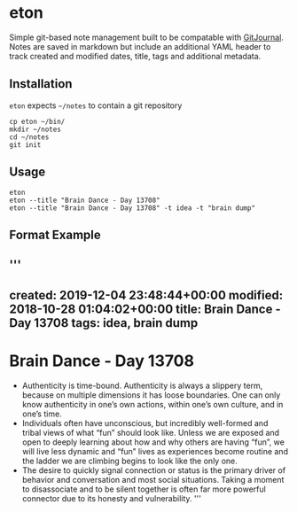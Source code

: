 # eton

Simple git-based note management built to be compatable with [GitJournal](https://gitjournal.io/).  Notes are saved in markdown but include an additional YAML header to track created and modified dates, title, tags and additional metadata.


## Installation

```eton``` expects ```~/notes``` to contain a git repository

```
cp eton ~/bin/
mkdir ~/notes
cd ~/notes
git init
```

## Usage
```
eton
eton --title "Brain Dance - Day 13708"
eton --title "Brain Dance - Day 13708" -t idea -t "brain dump"
```

## Format Example

'''
---
created: 2019-12-04 23:48:44+00:00
modified: 2018-10-28 01:04:02+00:00
title: Brain Dance - Day 13708
tags: idea, brain dump
---

# Brain Dance - Day 13708

- Authenticity is time-bound.  Authenticity is always a slippery term, because on multiple dimensions it has loose boundaries.  One can only know authenticity in one’s own actions, within one’s own culture, and in one’s time.
- Individuals often have unconscious, but incredibly well-formed and tribal views of what “fun” should look like.  Unless we are exposed and open to deeply learning about how and why others are having “fun”, we will live less dynamic and “fun” lives as experiences become routine and the ladder we are climbing begins to look like the only one.
- The desire to quickly signal connection or status is the primary driver of behavior and conversation and most social situations.  Taking a moment to disassociate and to be silent together is often far more powerful connector due to its honesty and vulnerability.
'''

